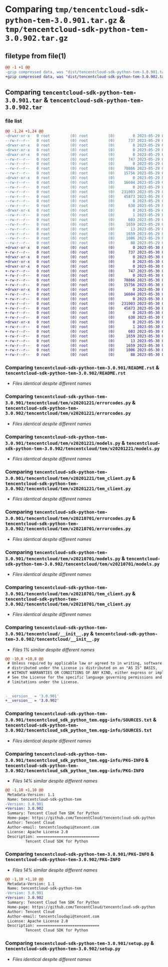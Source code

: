 # Comparing `tmp/tencentcloud-sdk-python-tem-3.0.901.tar.gz` & `tmp/tencentcloud-sdk-python-tem-3.0.902.tar.gz`

## filetype from file(1)

```diff
@@ -1 +1 @@
-gzip compressed data, was "dist/tencentcloud-sdk-python-tem-3.0.901.tar", last modified: Mon May 29 02:38:13 2023, max compression
+gzip compressed data, was "dist/tencentcloud-sdk-python-tem-3.0.902.tar", last modified: Tue May 30 00:33:59 2023, max compression
```

## Comparing `tencentcloud-sdk-python-tem-3.0.901.tar` & `tencentcloud-sdk-python-tem-3.0.902.tar`

### file list

```diff
@@ -1,24 +1,24 @@
-drwxr-xr-x   0 root         (0) root         (0)        0 2023-05-29 02:38:13.000000 tencentcloud-sdk-python-tem-3.0.901/
--rw-r--r--   0 root         (0) root         (0)      737 2023-05-29 02:38:13.000000 tencentcloud-sdk-python-tem-3.0.901/README.rst
-drwxr-xr-x   0 root         (0) root         (0)        0 2023-05-29 02:38:13.000000 tencentcloud-sdk-python-tem-3.0.901/tencentcloud/
-drwxr-xr-x   0 root         (0) root         (0)        0 2023-05-29 02:38:13.000000 tencentcloud-sdk-python-tem-3.0.901/tencentcloud/tem/
-drwxr-xr-x   0 root         (0) root         (0)        0 2023-05-29 02:38:13.000000 tencentcloud-sdk-python-tem-3.0.901/tencentcloud/tem/v20201221/
--rw-r--r--   0 root         (0) root         (0)      747 2023-05-29 02:38:13.000000 tencentcloud-sdk-python-tem-3.0.901/tencentcloud/tem/v20201221/errorcodes.py
--rw-r--r--   0 root         (0) root         (0)        0 2023-05-29 02:38:13.000000 tencentcloud-sdk-python-tem-3.0.901/tencentcloud/tem/v20201221/__init__.py
--rw-r--r--   0 root         (0) root         (0)    70866 2023-05-29 02:38:13.000000 tencentcloud-sdk-python-tem-3.0.901/tencentcloud/tem/v20201221/models.py
--rw-r--r--   0 root         (0) root         (0)    15756 2023-05-29 02:38:13.000000 tencentcloud-sdk-python-tem-3.0.901/tencentcloud/tem/v20201221/tem_client.py
-drwxr-xr-x   0 root         (0) root         (0)        0 2023-05-29 02:38:13.000000 tencentcloud-sdk-python-tem-3.0.901/tencentcloud/tem/v20210701/
--rw-r--r--   0 root         (0) root         (0)    16604 2023-05-29 02:38:13.000000 tencentcloud-sdk-python-tem-3.0.901/tencentcloud/tem/v20210701/errorcodes.py
--rw-r--r--   0 root         (0) root         (0)        0 2023-05-29 02:38:13.000000 tencentcloud-sdk-python-tem-3.0.901/tencentcloud/tem/v20210701/__init__.py
--rw-r--r--   0 root         (0) root         (0)   231003 2023-05-29 02:38:13.000000 tencentcloud-sdk-python-tem-3.0.901/tencentcloud/tem/v20210701/models.py
--rw-r--r--   0 root         (0) root         (0)    45873 2023-05-29 02:38:13.000000 tencentcloud-sdk-python-tem-3.0.901/tencentcloud/tem/v20210701/tem_client.py
--rw-r--r--   0 root         (0) root         (0)        0 2023-05-29 02:38:13.000000 tencentcloud-sdk-python-tem-3.0.901/tencentcloud/tem/__init__.py
--rw-r--r--   0 root         (0) root         (0)      630 2023-05-29 02:38:13.000000 tencentcloud-sdk-python-tem-3.0.901/tencentcloud/__init__.py
-drwxr-xr-x   0 root         (0) root         (0)        0 2023-05-29 02:38:13.000000 tencentcloud-sdk-python-tem-3.0.901/tencentcloud_sdk_python_tem.egg-info/
--rw-r--r--   0 root         (0) root         (0)        1 2023-05-29 02:38:13.000000 tencentcloud-sdk-python-tem-3.0.901/tencentcloud_sdk_python_tem.egg-info/dependency_links.txt
--rw-r--r--   0 root         (0) root         (0)      603 2023-05-29 02:38:13.000000 tencentcloud-sdk-python-tem-3.0.901/tencentcloud_sdk_python_tem.egg-info/SOURCES.txt
--rw-r--r--   0 root         (0) root         (0)     1659 2023-05-29 02:38:13.000000 tencentcloud-sdk-python-tem-3.0.901/tencentcloud_sdk_python_tem.egg-info/PKG-INFO
--rw-r--r--   0 root         (0) root         (0)       13 2023-05-29 02:38:13.000000 tencentcloud-sdk-python-tem-3.0.901/tencentcloud_sdk_python_tem.egg-info/top_level.txt
--rw-r--r--   0 root         (0) root         (0)     1659 2023-05-29 02:38:13.000000 tencentcloud-sdk-python-tem-3.0.901/PKG-INFO
--rw-r--r--   0 root         (0) root         (0)     1006 2023-05-29 02:38:13.000000 tencentcloud-sdk-python-tem-3.0.901/setup.py
--rw-r--r--   0 root         (0) root         (0)       88 2023-05-29 02:38:13.000000 tencentcloud-sdk-python-tem-3.0.901/setup.cfg
+drwxr-xr-x   0 root         (0) root         (0)        0 2023-05-30 00:33:59.000000 tencentcloud-sdk-python-tem-3.0.902/
+-rw-r--r--   0 root         (0) root         (0)      737 2023-05-30 00:33:59.000000 tencentcloud-sdk-python-tem-3.0.902/README.rst
+drwxr-xr-x   0 root         (0) root         (0)        0 2023-05-30 00:33:59.000000 tencentcloud-sdk-python-tem-3.0.902/tencentcloud/
+drwxr-xr-x   0 root         (0) root         (0)        0 2023-05-30 00:33:59.000000 tencentcloud-sdk-python-tem-3.0.902/tencentcloud/tem/
+drwxr-xr-x   0 root         (0) root         (0)        0 2023-05-30 00:33:59.000000 tencentcloud-sdk-python-tem-3.0.902/tencentcloud/tem/v20201221/
+-rw-r--r--   0 root         (0) root         (0)      747 2023-05-30 00:33:59.000000 tencentcloud-sdk-python-tem-3.0.902/tencentcloud/tem/v20201221/errorcodes.py
+-rw-r--r--   0 root         (0) root         (0)        0 2023-05-30 00:33:59.000000 tencentcloud-sdk-python-tem-3.0.902/tencentcloud/tem/v20201221/__init__.py
+-rw-r--r--   0 root         (0) root         (0)    70866 2023-05-30 00:33:59.000000 tencentcloud-sdk-python-tem-3.0.902/tencentcloud/tem/v20201221/models.py
+-rw-r--r--   0 root         (0) root         (0)    15756 2023-05-30 00:33:59.000000 tencentcloud-sdk-python-tem-3.0.902/tencentcloud/tem/v20201221/tem_client.py
+drwxr-xr-x   0 root         (0) root         (0)        0 2023-05-30 00:33:59.000000 tencentcloud-sdk-python-tem-3.0.902/tencentcloud/tem/v20210701/
+-rw-r--r--   0 root         (0) root         (0)    16604 2023-05-30 00:33:59.000000 tencentcloud-sdk-python-tem-3.0.902/tencentcloud/tem/v20210701/errorcodes.py
+-rw-r--r--   0 root         (0) root         (0)        0 2023-05-30 00:33:59.000000 tencentcloud-sdk-python-tem-3.0.902/tencentcloud/tem/v20210701/__init__.py
+-rw-r--r--   0 root         (0) root         (0)   231003 2023-05-30 00:33:59.000000 tencentcloud-sdk-python-tem-3.0.902/tencentcloud/tem/v20210701/models.py
+-rw-r--r--   0 root         (0) root         (0)    45873 2023-05-30 00:33:59.000000 tencentcloud-sdk-python-tem-3.0.902/tencentcloud/tem/v20210701/tem_client.py
+-rw-r--r--   0 root         (0) root         (0)        0 2023-05-30 00:33:59.000000 tencentcloud-sdk-python-tem-3.0.902/tencentcloud/tem/__init__.py
+-rw-r--r--   0 root         (0) root         (0)      630 2023-05-30 00:33:59.000000 tencentcloud-sdk-python-tem-3.0.902/tencentcloud/__init__.py
+drwxr-xr-x   0 root         (0) root         (0)        0 2023-05-30 00:33:59.000000 tencentcloud-sdk-python-tem-3.0.902/tencentcloud_sdk_python_tem.egg-info/
+-rw-r--r--   0 root         (0) root         (0)        1 2023-05-30 00:33:59.000000 tencentcloud-sdk-python-tem-3.0.902/tencentcloud_sdk_python_tem.egg-info/dependency_links.txt
+-rw-r--r--   0 root         (0) root         (0)      603 2023-05-30 00:33:59.000000 tencentcloud-sdk-python-tem-3.0.902/tencentcloud_sdk_python_tem.egg-info/SOURCES.txt
+-rw-r--r--   0 root         (0) root         (0)     1659 2023-05-30 00:33:59.000000 tencentcloud-sdk-python-tem-3.0.902/tencentcloud_sdk_python_tem.egg-info/PKG-INFO
+-rw-r--r--   0 root         (0) root         (0)       13 2023-05-30 00:33:59.000000 tencentcloud-sdk-python-tem-3.0.902/tencentcloud_sdk_python_tem.egg-info/top_level.txt
+-rw-r--r--   0 root         (0) root         (0)     1659 2023-05-30 00:33:59.000000 tencentcloud-sdk-python-tem-3.0.902/PKG-INFO
+-rw-r--r--   0 root         (0) root         (0)     1006 2023-05-30 00:33:59.000000 tencentcloud-sdk-python-tem-3.0.902/setup.py
+-rw-r--r--   0 root         (0) root         (0)       88 2023-05-30 00:33:59.000000 tencentcloud-sdk-python-tem-3.0.902/setup.cfg
```

### Comparing `tencentcloud-sdk-python-tem-3.0.901/README.rst` & `tencentcloud-sdk-python-tem-3.0.902/README.rst`

 * *Files identical despite different names*

### Comparing `tencentcloud-sdk-python-tem-3.0.901/tencentcloud/tem/v20201221/errorcodes.py` & `tencentcloud-sdk-python-tem-3.0.902/tencentcloud/tem/v20201221/errorcodes.py`

 * *Files identical despite different names*

### Comparing `tencentcloud-sdk-python-tem-3.0.901/tencentcloud/tem/v20201221/models.py` & `tencentcloud-sdk-python-tem-3.0.902/tencentcloud/tem/v20201221/models.py`

 * *Files identical despite different names*

### Comparing `tencentcloud-sdk-python-tem-3.0.901/tencentcloud/tem/v20201221/tem_client.py` & `tencentcloud-sdk-python-tem-3.0.902/tencentcloud/tem/v20201221/tem_client.py`

 * *Files identical despite different names*

### Comparing `tencentcloud-sdk-python-tem-3.0.901/tencentcloud/tem/v20210701/errorcodes.py` & `tencentcloud-sdk-python-tem-3.0.902/tencentcloud/tem/v20210701/errorcodes.py`

 * *Files identical despite different names*

### Comparing `tencentcloud-sdk-python-tem-3.0.901/tencentcloud/tem/v20210701/models.py` & `tencentcloud-sdk-python-tem-3.0.902/tencentcloud/tem/v20210701/models.py`

 * *Files identical despite different names*

### Comparing `tencentcloud-sdk-python-tem-3.0.901/tencentcloud/tem/v20210701/tem_client.py` & `tencentcloud-sdk-python-tem-3.0.902/tencentcloud/tem/v20210701/tem_client.py`

 * *Files identical despite different names*

### Comparing `tencentcloud-sdk-python-tem-3.0.901/tencentcloud/__init__.py` & `tencentcloud-sdk-python-tem-3.0.902/tencentcloud/__init__.py`

 * *Files 1% similar despite different names*

```diff
@@ -10,8 +10,8 @@
 # Unless required by applicable law or agreed to in writing, software
 # distributed under the License is distributed on an "AS IS" BASIS,
 # WITHOUT WARRANTIES OR CONDITIONS OF ANY KIND, either express or implied.
 # See the License for the specific language governing permissions and
 # limitations under the License.
 
 
-__version__ = '3.0.901'
+__version__ = '3.0.902'
```

### Comparing `tencentcloud-sdk-python-tem-3.0.901/tencentcloud_sdk_python_tem.egg-info/SOURCES.txt` & `tencentcloud-sdk-python-tem-3.0.902/tencentcloud_sdk_python_tem.egg-info/SOURCES.txt`

 * *Files identical despite different names*

### Comparing `tencentcloud-sdk-python-tem-3.0.901/tencentcloud_sdk_python_tem.egg-info/PKG-INFO` & `tencentcloud-sdk-python-tem-3.0.902/tencentcloud_sdk_python_tem.egg-info/PKG-INFO`

 * *Files 14% similar despite different names*

```diff
@@ -1,10 +1,10 @@
 Metadata-Version: 1.1
 Name: tencentcloud-sdk-python-tem
-Version: 3.0.901
+Version: 3.0.902
 Summary: Tencent Cloud Tem SDK for Python
 Home-page: https://github.com/TencentCloud/tencentcloud-sdk-python
 Author: Tencent Cloud
 Author-email: tencentcloudapi@tencent.com
 License: Apache License 2.0
 Description: ============================
         Tencent Cloud SDK for Python
```

### Comparing `tencentcloud-sdk-python-tem-3.0.901/PKG-INFO` & `tencentcloud-sdk-python-tem-3.0.902/PKG-INFO`

 * *Files 14% similar despite different names*

```diff
@@ -1,10 +1,10 @@
 Metadata-Version: 1.1
 Name: tencentcloud-sdk-python-tem
-Version: 3.0.901
+Version: 3.0.902
 Summary: Tencent Cloud Tem SDK for Python
 Home-page: https://github.com/TencentCloud/tencentcloud-sdk-python
 Author: Tencent Cloud
 Author-email: tencentcloudapi@tencent.com
 License: Apache License 2.0
 Description: ============================
         Tencent Cloud SDK for Python
```

### Comparing `tencentcloud-sdk-python-tem-3.0.901/setup.py` & `tencentcloud-sdk-python-tem-3.0.902/setup.py`

 * *Files identical despite different names*

